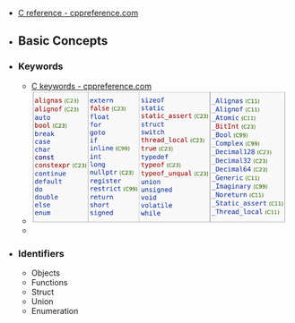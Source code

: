 - [C reference - cppreference.com](https://en.cppreference.com/w/c)
- ## Basic Concepts
- ### Keywords
	- [C keywords - cppreference.com](https://en.cppreference.com/w/c/keyword)
	- ![image.png](../assets/image_1667219325593_0.png)
	-
- ### Identifiers
	- Objects
	- Functions
	- Struct
	- Union
	- Enumeration